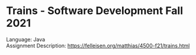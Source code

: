 # Trains - Software Development Fall 2021  
Language: Java  
Assignment Description: https://felleisen.org/matthias/4500-f21/trains.html
